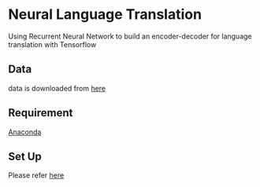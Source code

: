# Neural Language Translation

Using Recurrent Neural Network to build an encoder-decoder for language
translation with Tensorflow

## Data

data is downloaded from [here](http://www.manythings.org/anki/)

## Requirement

[Anaconda](https://www.anaconda.com/products/individual)

## Set Up

Please refer [here]()


